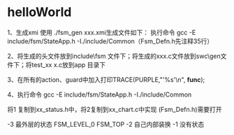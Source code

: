# helloWorld

1、生成xmi 使用  ./fsm_gen xxx.xmi生成文件如下：  执行命令 gcc -E include/fsm/StateApp.h -I./include/Common（Fsm_Defn.h先注释35行）

2、将生成的头文件放到include\fsm 文件下；将生成的xxx.c文件放到swc\gen文件下；将test_xx
x.c放到app 目录下

3、在所有的action、guard中加入打印TRACE(PURPLE,"'%s'\n", __func__);

4、执行命令 gcc -E include/fsm/StateApp.h -I./include/Common


将1 复制到xx_status.h中，将2复制到xx_chart.c中实现
(Fsm_Defn.h)需要打开

-3 最外层的状态 FSM_LEVEL_0 FSM_TOP
-2 自己内部装换
-1 没有状态
